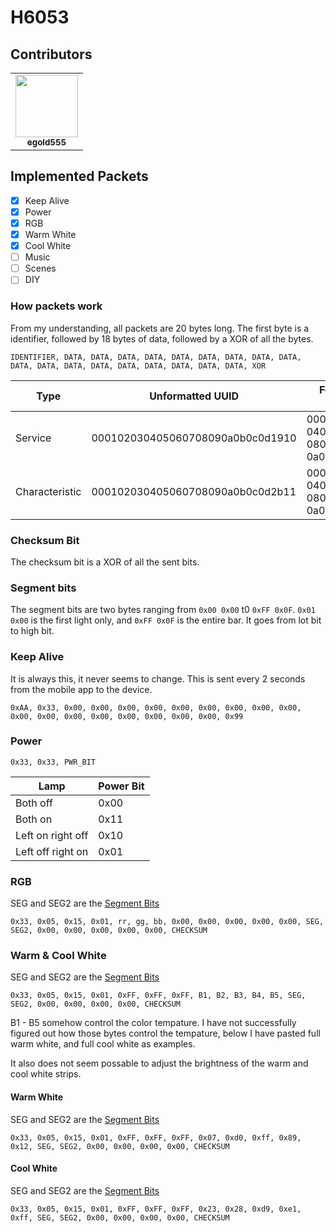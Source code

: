 # H6053
## Contributors
<table>
    <tr>
        <td align="center"><a href="https://github.com/egold555"><img src="https://github.com/egold555.png" width="100px;"/><br/><sub><b>egold555</b></sub></a><br/></td>
    </tr>
</table>


## Implemented Packets
- [x] Keep Alive
- [x] Power
- [x] RGB
- [X] Warm White
- [X] Cool White
- [ ] Music
- [ ] Scenes
- [ ] DIY

### How packets work
From my understanding, all packets are 20 bytes long. The first byte is a identifier, followed by 18 bytes of data, followed by a XOR of all the bytes.

```
IDENTIFIER, DATA, DATA, DATA, DATA, DATA, DATA, DATA, DATA, DATA, DATA, DATA, DATA, DATA, DATA, DATA, DATA, DATA, DATA, XOR
```

| Type           | Unformatted UUID                 | Formatted UUID                       |
|----------------|----------------------------------|--------------------------------------|
| Service        | 000102030405060708090a0b0c0d1910 | 00010203-0405-0607-0809-0a0b0c0d1910 |
| Characteristic | 000102030405060708090a0b0c0d2b11 | 00010203-0405-0607-0809-0a0b0c0d2b11 |

### Checksum Bit
The checksum bit is a XOR of all the sent bits.

### Segment bits
The segment bits are two bytes ranging from `0x00 0x00` t0 `0xFF 0x0F`.
`0x01 0x00` is the first light only, and `0xFF 0x0F` is the entire bar. It goes from lot bit to high bit.

### Keep Alive
It is always this, it never seems to change. This is sent every 2 seconds from the mobile app to the device.
```
0xAA, 0x33, 0x00, 0x00, 0x00, 0x00, 0x00, 0x00, 0x00, 0x00, 0x00, 0x00, 0x00, 0x00, 0x00, 0x00, 0x00, 0x00, 0x00, 0x99
```

### Power
```
0x33, 0x33, PWR_BIT
```
| Lamp              	| Power Bit 	|
|-------------------	|-----------	|
| Both off          	| 0x00      	|
| Both on           	| 0x11      	|
| Left on right off 	| 0x10      	|
| Left off right on 	| 0x01      	|

### RGB
SEG and SEG2 are the [Segment Bits](#segment-bits)
```
0x33, 0x05, 0x15, 0x01, rr, gg, bb, 0x00, 0x00, 0x00, 0x00, 0x00, SEG, SEG2, 0x00, 0x00, 0x00, 0x00, 0x00, CHECKSUM
```

### Warm & Cool White
SEG and SEG2 are the [Segment Bits](#segment-bits)
```
0x33, 0x05, 0x15, 0x01, 0xFF, 0xFF, 0xFF, B1, B2, B3, B4, B5, SEG, SEG2, 0x00, 0x00, 0x00, 0x00, CHECKSUM
```
B1 - B5 somehow control the color tempature. I have not successfully figured out how those bytes control the tempature, below I have pasted full warm white, and full cool white as examples.

It also does not seem possable to adjust the brightness of the warm and cool white strips.

#### Warm White
SEG and SEG2 are the [Segment Bits](#segment-bits)
```
0x33, 0x05, 0x15, 0x01, 0xFF, 0xFF, 0xFF, 0x07, 0xd0, 0xff, 0x89, 0x12, SEG, SEG2, 0x00, 0x00, 0x00, 0x00, CHECKSUM
```

#### Cool White
SEG and SEG2 are the [Segment Bits](#segment-bits)
```
0x33, 0x05, 0x15, 0x01, 0xFF, 0xFF, 0xFF, 0x23, 0x28, 0xd9, 0xe1, 0xff, SEG, SEG2, 0x00, 0x00, 0x00, 0x00, CHECKSUM
```